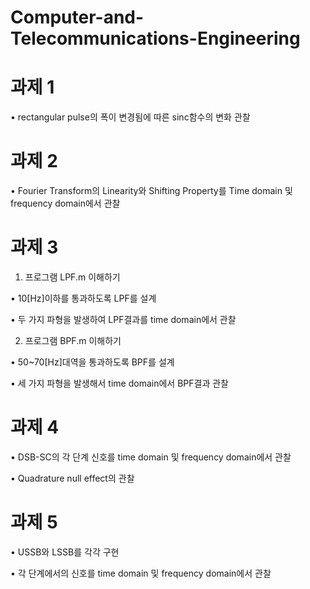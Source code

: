 # Computer-and-Telecommunications-Engineering

# 과제 1

• rectangular pulse의 폭이 변경됨에 따른 sinc함수의 변화 관찰

# 과제 2

• Fourier Transform의 Linearity와 Shifting Property를 Time domain 및 frequency domain에서 관찰

# 과제 3

1. 프로그램 LPF.m 이해하기 

  • 10[Hz]이하를 통과하도록 LPF를 설계
 
  • 두 가지 파형을 발생하여 LPF결과를 time domain에서 관찰 

2. 프로그램 BPF.m 이해하기 

  • 50~70[Hz]대역을 통과하도록 BPF를 설계
  
  • 세 가지 파형을 발생해서 time domain에서 BPF결과 관찰 

# 과제 4

•  DSB-SC의 각 단계 신호를 time domain 및 frequency domain에서 관찰

•  Quadrature null effect의 관찰 

# 과제 5

• USSB와 LSSB를 각각 구현 

• 각 단계에서의 신호를 time domain 및 frequency domain에서 관찰
